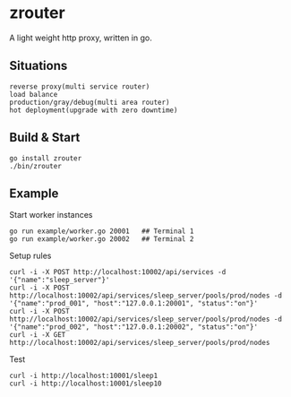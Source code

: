 # zrouter

A light weight http proxy, written in go.

## Situations
    reverse proxy(multi service router)
    load balance
    production/gray/debug(multi area router)
    hot deployment(upgrade with zero downtime)

## Build & Start
    go install zrouter
    ./bin/zrouter

## Example
Start worker instances

    go run example/worker.go 20001   ## Terminal 1
    go run example/worker.go 20002   ## Terminal 2

Setup rules

    curl -i -X POST http://localhost:10002/api/services -d '{"name":"sleep_server"}'
    curl -i -X POST http://localhost:10002/api/services/sleep_server/pools/prod/nodes -d '{"name":"prod_001", "host":"127.0.0.1:20001", "status":"on"}'
    curl -i -X POST http://localhost:10002/api/services/sleep_server/pools/prod/nodes -d '{"name":"prod_002", "host":"127.0.0.1:20002", "status":"on"}'
    curl -i -X GET  http://localhost:10002/api/services/sleep_server/pools/prod/nodes

Test

    curl -i http://localhost:10001/sleep1
    curl -i http://localhost:10001/sleep10
